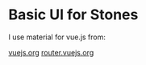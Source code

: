 # Basic UI for Stones

I use material for vue.js from:

[vuejs.org](https://vuejs.org/v2/guide/)
[router.vuejs.org](https://router.vuejs.org/en/essentials/getting-started.html)
